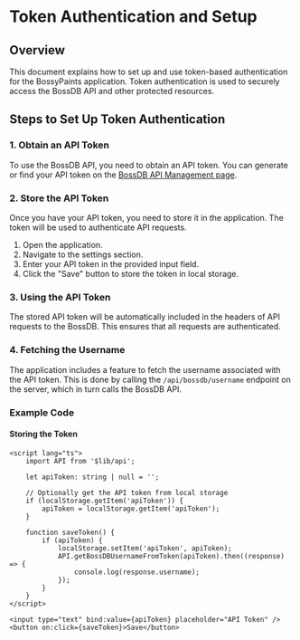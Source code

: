 # Token Authentication and Setup

## Overview

This document explains how to set up and use token-based authentication for the BossyPaints application. Token authentication is used to securely access the BossDB API and other protected resources.

## Steps to Set Up Token Authentication

### 1. Obtain an API Token

To use the BossDB API, you need to obtain an API token. You can generate or find your API token on the [BossDB API Management page](https://api.bossdb.io/v1/mgmt/token).

### 2. Store the API Token

Once you have your API token, you need to store it in the application. The token will be used to authenticate API requests.

1. Open the application.
2. Navigate to the settings section.
3. Enter your API token in the provided input field.
4. Click the "Save" button to store the token in local storage.

### 3. Using the API Token

The stored API token will be automatically included in the headers of API requests to the BossDB. This ensures that all requests are authenticated.

### 4. Fetching the Username

The application includes a feature to fetch the username associated with the API token. This is done by calling the `/api/bossdb/username` endpoint on the server, which in turn calls the BossDB API.

### Example Code

#### Storing the Token

```svelte
<script lang="ts">
	import API from '$lib/api';

	let apiToken: string | null = '';

	// Optionally get the API token from local storage
	if (localStorage.getItem('apiToken')) {
		apiToken = localStorage.getItem('apiToken');
	}

	function saveToken() {
		if (apiToken) {
			localStorage.setItem('apiToken', apiToken);
			API.getBossDBUsernameFromToken(apiToken).then((response) => {
				console.log(response.username);
			});
		}
	}
</script>

<input type="text" bind:value={apiToken} placeholder="API Token" />
<button on:click={saveToken}>Save</button>
```
